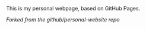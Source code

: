 This is my personal webpage, based on GitHub Pages.

*Forked from the github/personal-website repo*
